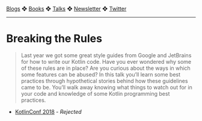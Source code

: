 [Blogs](../blogs.md) ❖ [Books](../books.md) ❖ [Talks](../talks.md) ❖ [Newsletter](https://tinyletter.com/vgonda) ❖ [Twitter](https://twitter.com/TTGonda)

---

# Breaking the Rules

> Last year we got some great style guides from Google and JetBrains for how to write our Kotlin code. Have you ever wondered why some of these rules are in place? Are you curious about the ways in which some features can be abused? In this talk you’ll learn some best practices through hypothetical stories behind how these guidelines came to be. You’ll walk away knowing what things to watch out for in your code and knowledge of some Kotlin programming best practices.

- [KotlinConf 2018](https://kotlinconf.com/2018/) - _Rejected_
